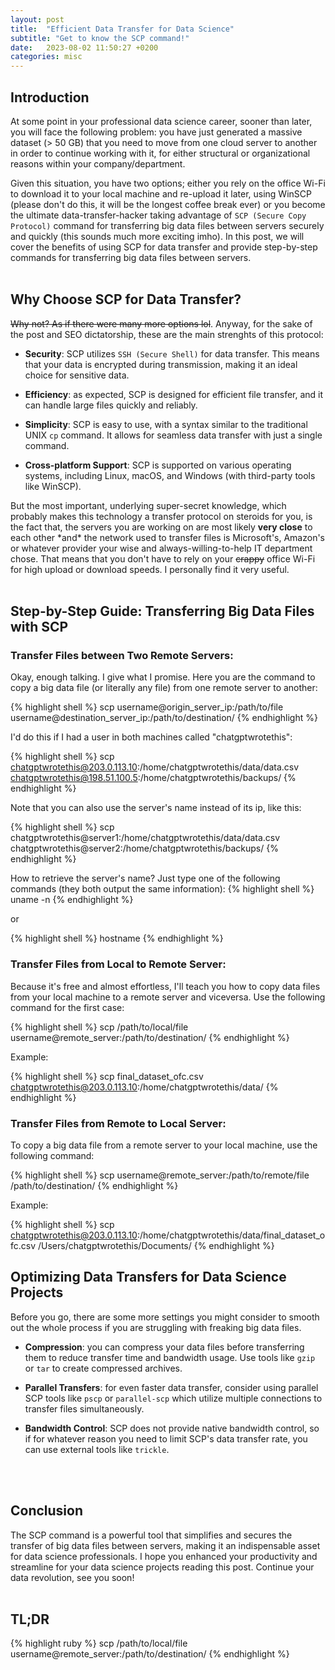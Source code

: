 ```yaml
---
layout: post
title:  "Efficient Data Transfer for Data Science"
subtitle: "Get to know the SCP command!"
date:   2023-08-02 11:50:27 +0200
categories: misc
---
```


## Introduction

At some point in your professional data science career, sooner than later, you will face the following problem: you have just generated a massive dataset (> 50 GB) that you need to move from one cloud server to another in order to continue working with it, for either structural or organizational reasons within your company/department. 

Given this situation, you have two options; either you rely on the office Wi-Fi to download it to your local machine and re-upload it later, using WinSCP (please don't do this, it will be the longest coffee break ever) or you become the ultimate data-transfer-hacker taking advantage of `SCP (Secure Copy Protocol)` command for transferring big data files between servers securely and quickly (this sounds much more exciting imho). In this post, we will cover the benefits of using SCP for data transfer and provide step-by-step commands for transferring big data files between servers.
<br>
<br>

## Why Choose SCP for Data Transfer?

~~Why not? As if there were many more options lol~~. Anyway, for the sake of the post and SEO dictatorship, these are the main strenghts of this protocol:

- **Security**: SCP utilizes `SSH (Secure Shell)` for data transfer. This means that your data is encrypted during transmission, making it an ideal choice for sensitive data.

- **Efficiency**: as expected, SCP is designed for efficient file transfer, and it can handle large files quickly and reliably.

- **Simplicity**: SCP is easy to use, with a syntax similar to the traditional UNIX `cp` command. It allows for seamless data transfer with just a single command.

- **Cross-platform Support**: SCP is supported on various operating systems, including Linux, macOS, and Windows (with third-party tools like WinSCP).

But the most important, underlying super-secret knowledge, which probably makes this technology a transfer protocol on steroids for you, is the fact that, the servers you are working on are most likely **very close** to each other \*and\* the network used to transfer files is Microsoft's, Amazon's or whatever provider your wise and always-willing-to-help IT department chose. That means that you don't have to rely on your ~~crappy~~ office Wi-Fi for high upload or download speeds. I personally find it very useful.
<br>
<br>

## Step-by-Step Guide: Transferring Big Data Files with SCP

### Transfer Files between Two Remote Servers:
Okay, enough talking. I give what I promise. Here you are the command to copy a big data file (or literally any file) from one remote server to another:

{% highlight shell %}
scp username@origin_server_ip:/path/to/file username@destination_server_ip:/path/to/destination/
{% endhighlight %}

I'd do this if I had a user in both machines called "chatgptwrotethis":

{% highlight shell %}
scp chatgptwrotethis@203.0.113.10:/home/chatgptwrotethis/data/data.csv chatgptwrotethis@198.51.100.5:/home/chatgptwrotethis/backups/
{% endhighlight %}

Note that you can also use the server's name instead of its ip, like this:

{% highlight shell %}
scp chatgptwrotethis@server1:/home/chatgptwrotethis/data/data.csv chatgptwrotethis@server2:/home/chatgptwrotethis/backups/
{% endhighlight %}

How to retrieve the server's name? Just type one of the following commands (they both output the same information):
{% highlight shell %}
uname -n
{% endhighlight %}

or

{% highlight shell %}
hostname
{% endhighlight %}


### Transfer Files from Local to Remote Server:
Because it's free and almost effortless, I'll teach you how to copy data files from your local machine to a remote server and viceversa. Use the following command for the first case:

{% highlight shell %}
scp /path/to/local/file username@remote_server:/path/to/destination/
{% endhighlight %}

Example:

{% highlight shell %}
scp final_dataset_ofc.csv chatgptwrotethis@203.0.113.10:/home/chatgptwrotethis/data/
{% endhighlight %}


### Transfer Files from Remote to Local Server:
To copy a big data file from a remote server to your local machine, use the following command:

{% highlight shell %}
scp username@remote_server:/path/to/remote/file /path/to/destination/
{% endhighlight %}

Example:

{% highlight shell %}
scp chatgptwrotethis@203.0.113.10:/home/chatgptwrotethis/data/final_dataset_ofc.csv /Users/chatgptwrotethis/Documents/
{% endhighlight %}
<br>

## Optimizing Data Transfers for Data Science Projects

Before you go, there are some more settings you might consider to smooth out the whole process if you are struggling with freaking big data files.

- **Compression**: you can compress your data files before transferring them to reduce transfer time and bandwidth usage. Use tools like `gzip` or `tar` to create compressed archives.

- **Parallel Transfers**: for even faster data transfer, consider using parallel SCP tools like `pscp` or `parallel-scp` which utilize multiple connections to transfer files simultaneously.

- **Bandwidth Control**: SCP does not provide native bandwidth control, so if for whatever reason you need to limit SCP's data transfer rate, you can use external tools like `trickle`.
<br>
<br>

## Conclusion

The SCP command is a powerful tool that simplifies and secures the transfer of big data files between servers, making it an indispensable asset for data science professionals. I hope you enhanced your productivity and streamline for your data science projects reading this post. Continue your data revolution, see you soon!
<br>
<br>

## TL;DR

{% highlight ruby %}
scp /path/to/local/file username@remote_server:/path/to/destination/
{% endhighlight %}